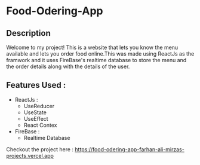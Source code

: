 # Food-Odering-App

## Description
Welcome to my project! This is a website that lets you know the menu available and lets you order food online.This was made using ReactJs as the framwork and it uses FireBase's realtime database to store the menu and the order details along with the details of the user.

## Features Used :
- ReactJs :
    - UseReducer
    - UseState
    - UseEffect
    - React Contex
- FireBase :
    - Realtime Database

Checkout the project here : https://food-odering-app-farhan-ali-mirzas-projects.vercel.app


